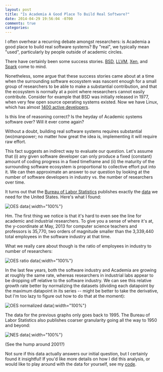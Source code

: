 ```yaml
---
layout: post
title: "Is Academia A Good Place To Build Real Software?"
date: 2014-04-29 19:56:04 -0700
comments: true
categories: 
---
```


I often overhear a recurring debate amongst researchers: is Academia a good
place to build real software systems? By "real", we typically mean "used",
particularly by people outside of academic circles.

There have certainly been some success stories. [BSD](http://www.bsd.org/),
[LLVM](http://llvm.org/), [Xen](http://www.xenproject.org/), and [Spark](http://spark.apache.org/) come to mind.

Nonetheless, some argue that these success stories came about at a time
when the surrounding software ecosystem was nascent enough for a small group of researchers to
be able to make a substantial contribution, and that the ecosystem is normally
at a point where researchers cannot easily contribute. Consider for example that BSD was
initially released in 1977, when very few open source operating systems
existed. Now we have Linux, which has almost [1400 active
developers](http://www.cnet.com/news/linux-development-by-the-numbers-big-and-getting-bigger/).

Is this line of reasoning correct? Is the heyday of Academic systems software over? Will it ever come again?

Without a doubt, building real software systems requires substantial (wo)manpower; no
matter how great the idea is, implementing it will require raw effort.

This fact suggests an indirect way to evaluate our question. Let's assume that
(i) any given software
developer can only produce a fixed (constant) amount of coding progress in a fixed
timeframe and (ii) the maturity of the surrounding software ecosystem is
proportional to collective effort put into it. We can then approximate an
answer to our
question by looking at the number of software developers in industry vs. the number of
researchers over time.

It turns out that the [Bureau of Labor Statistics](http://www.bls.gov/)
publishes exactly the [data](http://www.bls.gov/data/) we need for the United States.
Here's what I found:

![OES data](http://www.eecs.berkeley.edu/~rcs/research/oes.jpg){:width="100%"}

Hm. The first thing we notice is that it's hard to even see the line for academic and industrial researchers.
To give you a sense of where it's at, the y-coordinate at May, 2013 for computer science teachers and professors is 35,770, two
orders of magnitude smaller than the 3,339,440 total employees in the software industry at that time.

What we really care about though is the ratio of employees in industry to number of researchers:

![OES ratio data](http://www.eecs.berkeley.edu/~rcs/research/oes_ratio.jpg){:width="100%"}

In the last few years, both the software industry and Academia are growing at roughly the same rate, whereas researchers in industrial
labs appear to be dropping off relative to the software industry. We can see this relative growth rate better by normalizing the datasets (dividing each datapoint by the maximum datapoint
in its series -- might be better to take the derivative, but I'm too lazy to
figure out how to do that at the moment):

![OES normalized data](http://www.eecs.berkeley.edu/~rcs/research/oes_normalized.jpg){:width="100%"}

The data for the previous graphs only goes back to 1995. The Bureau of Labor
Statistics also publishes coarser granularity going all the way to 1950 and beyond:

![NES data](http://www.eecs.berkeley.edu/~rcs/research/nes.jpg){:width="100%"}

(See the hump around 2001?)

Not sure if this data actually answers our initial question, but I certainly found it insightful!
If you'd like more details on how I did this analysis, or would like to play around with the data for
yourself, see my [code](https://github.com/colin-scott/go-bls-client).
